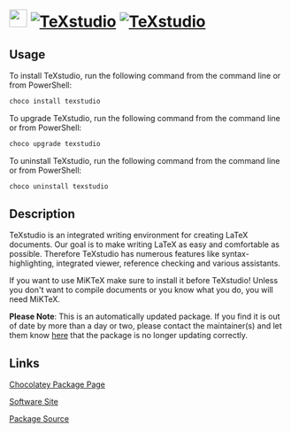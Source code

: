 ﻿# <img src="https://cdn.jsdelivr.net/gh/mkevenaar/chocolatey-packages@b978724457daab41d3e35df59c103a74dcbe6000/icons/texstudio.png" width="32" height="32"/> [![TeXstudio](https://img.shields.io/chocolatey/v/texstudio.svg?label=TeXstudio)](https://community.chocolatey.org/packages/texstudio) [![TeXstudio](https://img.shields.io/chocolatey/dt/texstudio.svg)](https://community.chocolatey.org/packages/texstudio)

## Usage

To install TeXstudio, run the following command from the command line or from PowerShell:

```powershell
choco install texstudio
```

To upgrade TeXstudio, run the following command from the command line or from PowerShell:

```powershell
choco upgrade texstudio
```

To uninstall TeXstudio, run the following command from the command line or from PowerShell:

```powershell
choco uninstall texstudio
```

## Description

TeXstudio is an integrated writing environment for creating LaTeX documents. Our goal is to make writing LaTeX as easy and comfortable as possible. Therefore TeXstudio has numerous features like syntax-highlighting, integrated viewer, reference checking and various assistants.

If you want to use MiKTeX make sure to install it before TeXstudio! Unless you don't want to compile documents or you know what you do, you will need MiKTeX.

**Please Note**: This is an automatically updated package. If you find it is
out of date by more than a day or two, please contact the maintainer(s) and
let them know [here](https://github.com/mkevenaar/chocolatey-packages/issues) that the package is no longer updating correctly.


## Links

[Chocolatey Package Page](https://community.chocolatey.org/packages/texstudio)

[Software Site](https://www.texstudio.org/)

[Package Source](https://github.com/mkevenaar/chocolatey-packages/tree/master/automatic/texstudio)

